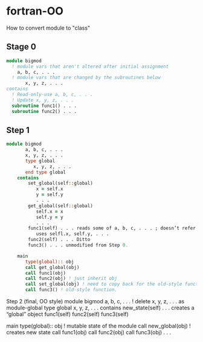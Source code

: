 # fortran-OO
How to convert module to "class"

## Stage 0
```fortran
module bigmod
  ! module vars that aren't altered after initial assignment
    a, b, c, . . .
  ! module vars that are changed by the subroutines below
       x, y, z, . . .
contains
  ! Read-only-use a, b, c, . . .
  ! Update x, y, z, . . .
  subroutine func1() . . .
  subroutine func2() . . .
```
## Step 1
```fortran
module bigmod
       a, b, c, . . .
       x, y, z, . . .
       type global
          x, y, z, . . .
       end type global
    contains
        set_global(self::global)
           x = self.x
           y = self.y
           . . .
        get_global(self::global)
           self.x = x
           self.y = y
           . . .
        func1(self) . . . reads some of a, b, c, . . . ; doesn’t refer to the module x, y, z, . . .
           uses selfl.x, self.y, . . .
        func2(self) . . . Ditto
        func3() . . . unmodified from Step 0.

    main
       type(global):: obj
       call get_global(obj)
       call func1(obj)
       call func2(obj) ! just inherit obj
       call set_global(obj) ! need to copy back for the old-style function
       call func3() ! old-style function.
```
Step 2 (final, OO style)
    module bigmod
       a, b, c, . . .
       ! delete x, y, z, . . . as module-global
       type global
          x, y, z, . . .
    contains
        new_state(self) . . . creates a “global” object
        func1(self)
        func2(self)
        func3(self)


   main
      type(global):: obj  ! mutable state of the module
      call new_global(obj) ! creates new state
      call func1(obj)
      call func2(obj)
      call func3(obj)
      . . . 


